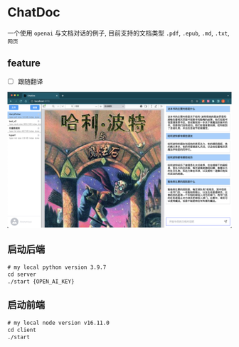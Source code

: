 # ChatDoc

一个使用 `openai` 与文档对话的例子, 目前支持的文档类型 `.pdf`, `.epub`, `.md`, `.txt`, `网页`

## feature

- [ ] 跟随翻译

![preview](./preview.png)

## 启动后端

```shell
# my local python version 3.9.7
cd server
./start {OPEN_AI_KEY}
```

## 启动前端

```shell
# my local node version v16.11.0
cd client
./start
```
